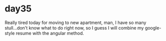 # day35
Really tired today for moving to new apartment, man, I have so many stull...don't know what to do right now, so I guess I will combine my google-style resume with the angular method.

